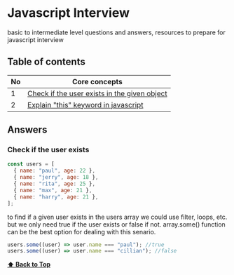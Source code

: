 # Javascript Interview

basic to intermediate level questions and answers, resources to prepare for javascript interview

## Table of contents

| No  | Core concepts                                                             |
| --- | ------------------------------------------------------------------------- |
| 1   | [Check if the user exists in the given object](#Check-if-the-user-exists) |
| 2   | [Explain "this" keyword in javascript](#this-keyword)                     |

## Answers

### Check if the user exists

```javascript
const users = [
  { name: "paul", age: 22 },
  { name: "jerry", age: 18 },
  { name: "rita", age: 25 },
  { name: "max", age: 21 },
  { name: "harry", age: 21 },
];
```

to find if a given user exists in the users array we could use filter, loops, etc. but we only need true if the user exists or false if not. array.some() function can be the best option for dealing with this senario.

```javascript
users.some((user) => user.name === "paul"); //true
users.some((user) => user.name === "cillian"); //false
```

**[⬆ Back to Top](#table-of-contents)**
